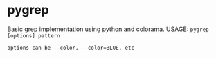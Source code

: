 pygrep
=========

Basic grep implementation using python and colorama. 
USAGE:
`pygrep [options] pattern`

`options can be --color, --color=BLUE, etc`

